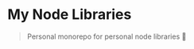My Node Libraries
=================

> Personal monorepo for personal node libraries :house_with_garden:
